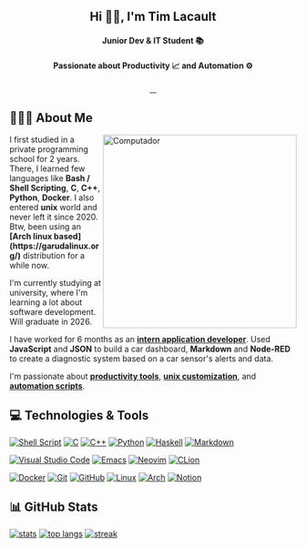 <h2 align="center">Hi 👋🏻, I'm Tim Lacault</h2>
<h4 align="center">Junior Dev & IT Student 📚</h4>
<h4 align="center">Passionate about Productivity 📈 and Automation ⚙️</h4>

<p align="center">
<a href="mailto:contact@dev-tlacault.eu?" target="_blank"><img alt="" src="https://img.shields.io/badge/Gmail-D14836?style=for-the-badge&logo=gmail&logoColor=white" style="vertical-align:center"/> </a>
<a href="https://www.linkedin.com/in/tim-lacault" target="_blank"><img alt="" src="https://img.shields.io/badge/linkedin-%230077B5.svg?style=for-the-badge&logo=linkedin&logoColor=white" style="vertical-align:center"/> </a>
<a href="https://stackoverflow.com/users/15234695" target="_blank"><img alt="" src="https://img.shields.io/badge/-Stackoverflow-FE7A16?style=for-the-badge&logo=stack-overflow&logoColor=white" style="vertical-align:center"/> </a>
<a href="https://github.com/TLacault" target="_blank"><img alt="" src="https://img.shields.io/badge/github-%23121011.svg?style=for-the-badge&logo=github&logoColor=white" style="vertical-align:center"/> </a>
</p>

<h2>👨🏻‍💻 About Me</h2>
<img src="https://raw.githubusercontent.com/MicaelliMedeiros/micaellimedeiros/master/image/computer-illustration.png"
min-width="340px" max-width="400px" width="340px" align="right" alt="Computador">
<p align="left">
I first studied in a private programming school for 2 years. There, I learned few languages like <strong>Bash / Shell Scripting</strong>, <strong>C</strong>, <strong>C++</strong>, <strong>Python</strong>, <strong>Docker</strong>. I also entered <strong>unix</strong> world and never left it since 2020. Btw, been using an <strong>[Arch linux based](https://garudalinux.org/)</strong> distribution for a while now.

I'm currently studying at university, where I'm learning a lot about software development. Will graduate in 2026.

I have worked for 6 months as an <strong>[intern application developer](https://github.com/TLacault/internship)</strong>.
Used <strong>JavaScript</strong> and <strong>JSON</strong> to build a car dashboard, <strong>Markdown</strong> and <strong>Node-RED</strong> to create a diagnostic system based on a car sensor's alerts and data.

I'm passionate about <strong>[productivity tools](https://www.notion.so/)</strong>, <strong>[unix customization](https://www.reddit.com/r/unixporn/)</strong>, and <strong>[automation scripts](https://github.com/TLacault/dotfile-manager)</strong>.
</p>

<p align="left">
<h2>💻 Technologies & Tools</h2>

[![Shell Script](https://img.shields.io/badge/shell_script-%23121011.svg?style=for-the-badge&logo=gnu-bash&logoColor=white)](https://github.com/TLacault/dotfile-manager)
[![C](https://img.shields.io/badge/c-%2300599C.svg?style=for-the-badge&logo=c&logoColor=white)](https://github.com/TLacault/c)
[![C++](https://img.shields.io/badge/c++-%2300599C.svg?style=for-the-badge&logo=c%2B%2B&logoColor=white)](https://github.com/TLacault/cpp)
[![Python](https://img.shields.io/badge/python-3670A0?style=for-the-badge&logo=python&logoColor=ffdd54)](https://github.com/TLacault/python)
[![Haskell](https://img.shields.io/badge/Haskell-5e5086?style=for-the-badge&logo=haskell&logoColor=white)](https://github.com/TLacault/haskell)
[![Markdown](https://img.shields.io/badge/markdown-%23000000.svg?style=for-the-badge&logo=markdown&logoColor=white)](https://www.markdownguide.org/)

[![Visual Studio Code](https://img.shields.io/badge/Visual%20Studio%20Code-0078d7.svg?style=for-the-badge&logo=visual-studio-code&logoColor=white)](https://code.visualstudio.com/)
[![Emacs](https://img.shields.io/badge/Emacs-%237F5AB6.svg?&style=for-the-badge&logo=gnu-emacs&logoColor=white)](https://www.gnu.org/software/emacs/)
[![Neovim](https://img.shields.io/badge/NeoVim-%2357A143.svg?&style=for-the-badge&logo=neovim&logoColor=white)](https://neovim.io/)
[![CLion](https://img.shields.io/badge/CLion-black?style=for-the-badge&logo=clion&logoColor=white)](https://www.jetbrains.com/fr-fr/clion/)

[![Docker](https://img.shields.io/badge/docker-%230db7ed.svg?style=for-the-badge&logo=docker&logoColor=white)](https://www.docker.com/)
[![Git](https://img.shields.io/badge/git-%23F05033.svg?style=for-the-badge&logo=git&logoColor=white)](https://git-scm.com/)
[![GitHub](https://img.shields.io/badge/github-%23121011.svg?style=for-the-badge&logo=github&logoColor=white)](https://github.com/TLacault)
[![Linux](https://img.shields.io/badge/Linux-FCC624?style=for-the-badge&logo=linux&logoColor=black)](https://www.linux.org/)
[![Arch](https://img.shields.io/badge/Arch%20Linux-1793D1?logo=arch-linux&logoColor=fff&style=for-the-badge)](https://archlinux.org/)
[![Notion](https://img.shields.io/badge/Notion-%23000000.svg?style=for-the-badge&logo=notion&logoColor=white)](https://www.notion.so/)
</p>

<p align="left">
<h2>📊 GitHub Stats</h2>

[![stats](https://github-readme-stats.vercel.app/api?username=tlacault&theme=nord&hide_border=false&include_all_commits=true&count_private=true)](https://github.com/TLacault)
[![top langs](https://github-readme-stats.vercel.app/api/top-langs/?username=tlacault&theme=nord&hide_border=false&include_all_commits=true&count_private=true&langs_count=6&layout=compact)](https://github.com/TLacault)
[![streak](https://github-readme-streak-stats.herokuapp.com/?user=tlacault&theme=nord&hide_border=false)](https://github.com/TLacault)
</p>